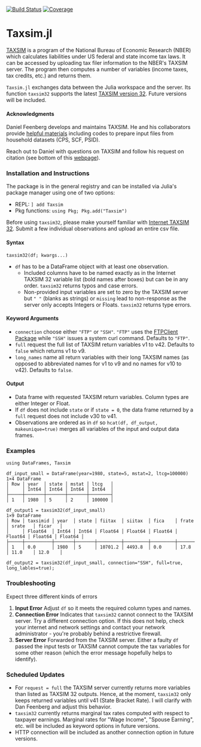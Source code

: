 
[![Build Status](https://github.com/jo-fleck/Taxsim.jl/workflows/CI/badge.svg)](https://github.com/jo-fleck/Taxsim.jl/actions)
[![Coverage](https://codecov.io/gh/jo-fleck/Taxsim.jl/branch/master/graph/badge.svg)](https://codecov.io/gh/jo-fleck/Taxsim.jl)

<!-- [![Stable](https://img.shields.io/badge/docs-stable-blue.svg)](https://jo-fleck.github.io/Taxsim.jl/stable)
[![Dev](https://img.shields.io/badge/docs-dev-blue.svg)](https://jo-fleck.github.io/Taxsim.jl/dev) -->


# Taxsim.jl

[TAXSIM](https://taxsim.nber.org) is a program of the National Bureau of Economic Research (NBER) which calculates liabilities under US federal and state income tax laws. It can be accessed by uploading tax filer information to the NBER's TAXSIM server. The program then computes a number of variables (income taxes, tax credits, etc.) and returns them.

`Taxsim.jl` exchanges data between the Julia workspace and the server. Its function `taxsim32` supports the latest [TAXSIM version 32](https://taxsim.nber.org/taxsim32/). Future versions will be included.

#### Acknowledgments

Daniel Feenberg develops and maintains TAXSIM. He and his collaborators provide [helpful materials](http://users.nber.org/~taxsim/) including codes to prepare input files from household datasets (CPS, SCF, PSID).

Reach out to Daniel with questions on TAXSIM and follow his request on citation (see bottom of this [webpage](https://taxsim.nber.org/taxsim32/)).

### Installation and Instructions

The package is in the general registry and can be installed via Julia's package manager using one of two options:

- REPL: `] add Taxsim`
- Pkg functions: `using Pkg; Pkg.add("Taxsim")`

Before using `taxsim32`, please make yourself familiar with [Internet TAXSIM 32](https://taxsim.nber.org/taxsim32/). Submit a few individual observations and upload an entire csv file.

#### Syntax

`taxsim32(df; kwargs...)`

- `df` has to be a DataFrame object with at least one observation.
    - Included columns have to be named exactly as in the Internet TAXSIM 32 variable list (bold names after boxes) but can be in any order. `taxsim32` returns typos and case errors.
    - Non-provided input variables are set to zero by the TAXSIM server but `" "` (blanks as strings) or `missing` lead to non-response as the server only accepts Integers or Floats. `taxsim32` returns type errors.

#### Keyword Arguments

- `connection` choose either `"FTP"` or `"SSH"`. `"FTP"` uses the [FTPClient Package](https://github.com/invenia/FTPClient.jl) while `"SSH"` issues a system curl command. Defaults to `"FTP"`.
- `full` request the full list of TAXSIM return variables v1 to v42. Defaults to `false` which returns v1 to v9.
- `long_names` name all return variables with their long TAXSIM names (as opposed to abbreviated names for v1 to v9 and no names for v10 to v42). Defaults to `false`.

#### Output

- Data frame with requested TAXSIM return variables. Column types are either Integer or Float.
- If `df` does not include `state` or if `state = 0`, the data frame returned by a `full` request does not include v30 to v41.
- Observations are ordered as in `df` so `hcat(df, df_output, makeunique=true)` merges all variables of the input and output data frames.

### Examples

````
using DataFrames, Taxsim

df_input_small = DataFrame(year=1980, state=5, mstat=2, ltcg=100000)
1×4 DataFrame
│ Row │ year  │ state │ mstat │ ltcg   │
│     │ Int64 │ Int64 │ Int64 │ Int64  │
├─────┼───────┼───────┼───────┼────────┤
│ 1   │ 1980  │ 5     │ 2     │ 100000 │

df_output1 = taxsim32(df_input_small)
1×9 DataFrame
│ Row │ taxsimid │ year  │ state │ fiitax  │ siitax  │ fica    │ frate   │ srate   │ ficar   │
│     │ Float64  │ Int64 │ Int64 │ Float64 │ Float64 │ Float64 │ Float64 │ Float64 │ Float64 │
├─────┼──────────┼───────┼───────┼─────────┼─────────┼─────────┼─────────┼─────────┼─────────┤
│ 1   │ 0.0      │ 1980  │ 5     │ 10701.2 │ 4493.8  │ 0.0     │ 17.8    │ 11.0    │ 12.0    │

df_output2 = taxsim32(df_input_small, connection="SSH", full=true, long_lables=true);

````

### Troubleshooting

Expect three different kinds of errors

1. **Input Error** Adjust `df` so it meets the required column types and names.
2. **Connection Error** Indicates that `taxsim32` cannot connect to the TAXSIM server. Try a different connection option. If this does not help, check your internet and network settings and contact your network administrator - you're probably behind a restrictive firewall.
3. **Server Error** Forwarded from the TAXSIM server. Either a faulty `df` passed the input tests or TAXSIM cannot compute the tax variables for some other reason (which the error message hopefully helps to identify).

### Scheduled Updates

- For `request = full` the TAXSIM server currently returns more variables than listed as TAXSIM 32 outputs. Hence, at the moment, `taxsim32` only keeps returned variables until v41 (State Bracket Rate). I will clarify with Dan Feenberg and adjust this behavior.
- `taxsim32` currently returns marginal tax rates computed with respect to taxpayer earnings. Marginal rates for "Wage Income", "Spouse Earning", etc. will be included as keyword options in future versions.
- HTTP connection will be included as another connection option in future versions.
